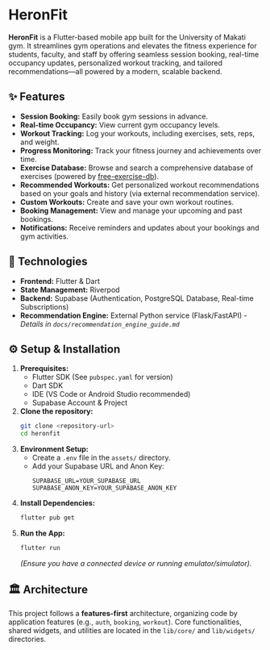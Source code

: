# HeronFit

**HeronFit** is a Flutter-based mobile app built for the University of Makati gym. It streamlines gym operations and elevates the fitness experience for students, faculty, and staff by offering seamless session booking, real-time occupancy updates, personalized workout tracking, and tailored recommendations—all powered by a modern, scalable backend.

## ✨ Features

- **Session Booking:** Easily book gym sessions in advance.
- **Real-time Occupancy:** View current gym occupancy levels.
- **Workout Tracking:** Log your workouts, including exercises, sets, reps, and weight.
- **Progress Monitoring:** Track your fitness journey and achievements over time.
- **Exercise Database:** Browse and search a comprehensive database of exercises (powered by [free-exercise-db](https://github.com/yuhonas/free-exercise-db)).
- **Recommended Workouts:** Get personalized workout recommendations based on your goals and history (via external recommendation service).
- **Custom Workouts:** Create and save your own workout routines.
- **Booking Management:** View and manage your upcoming and past bookings.
- **Notifications:** Receive reminders and updates about your bookings and gym activities.

## 🚀 Technologies

- **Frontend:** Flutter & Dart
- **State Management:** Riverpod
- **Backend:** Supabase (Authentication, PostgreSQL Database, Real-time Subscriptions)
- **Recommendation Engine:** External Python service (Flask/FastAPI) - _Details in `docs/recommendation_engine_guide.md`_

## ⚙️ Setup & Installation

1.  **Prerequisites:**
    - Flutter SDK (See `pubspec.yaml` for version)
    - Dart SDK
    - IDE (VS Code or Android Studio recommended)
    - Supabase Account & Project
2.  **Clone the repository:**
    ```bash
    git clone <repository-url>
    cd heronfit
    ```
3.  **Environment Setup:**
    - Create a `.env` file in the `assets/` directory.
    - Add your Supabase URL and Anon Key:
      ```env
      SUPABASE_URL=YOUR_SUPABASE_URL
      SUPABASE_ANON_KEY=YOUR_SUPABASE_ANON_KEY
      ```
4.  **Install Dependencies:**
    ```bash
    flutter pub get
    ```
5.  **Run the App:**
    ```bash
    flutter run
    ```
    _(Ensure you have a connected device or running emulator/simulator)._

## 🏛️ Architecture

This project follows a **features-first** architecture, organizing code by application features (e.g., `auth`, `booking`, `workout`). Core functionalities, shared widgets, and utilities are located in the `lib/core/` and `lib/widgets/` directories.
